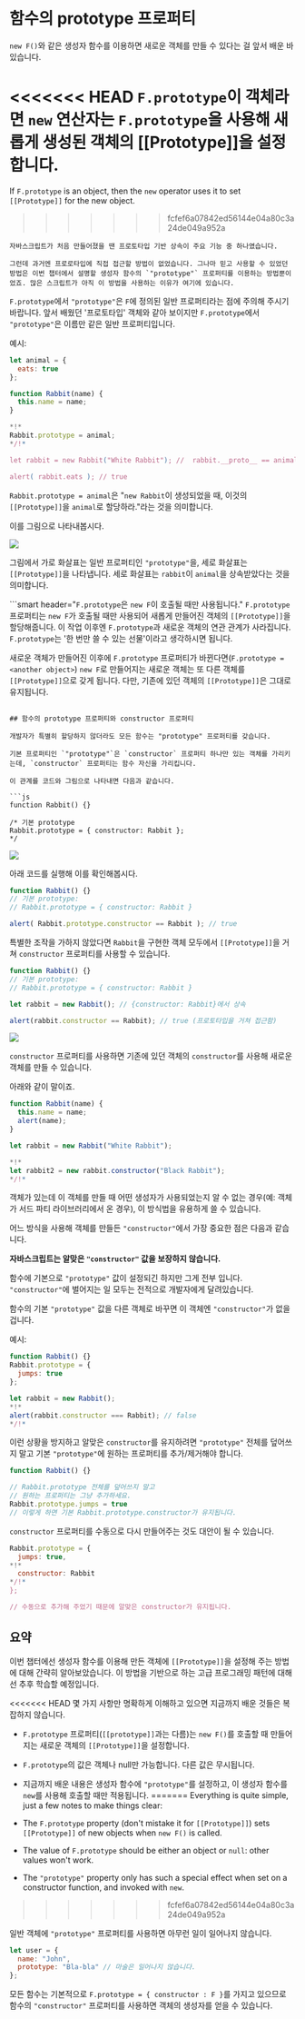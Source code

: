 # 함수의 prototype 프로퍼티

`new F()`와 같은 생성자 함수를 이용하면 새로운 객체를 만들 수 있다는 걸 앞서 배운 바 있습니다.

<<<<<<< HEAD
`F.prototype`이 객체라면 `new` 연산자는 `F.prototype`을 사용해 새롭게 생성된 객체의 [[Prototype]]을 설정합니다.
=======
If `F.prototype` is an object, then the `new` operator uses it to set `[[Prototype]]` for the new object.
>>>>>>> fcfef6a07842ed56144e04a80c3a24de049a952a

```smart
자바스크립트가 처음 만들어졌을 땐 프로토타입 기반 상속이 주요 기능 중 하나였습니다.

그런데 과거엔 프로로타입에 직접 접근할 방법이 없었습니다. 그나마 믿고 사용할 수 있었던 방법은 이번 챕터에서 설명할 생성자 함수의 `"prototype"` 프로퍼티를 이용하는 방법뿐이었죠. 많은 스크립트가 아직 이 방법을 사용하는 이유가 여기에 있습니다.
```

`F.prototype`에서 `"prototype"`은 `F`에 정의된 일반 프로퍼티라는 점에 주의해 주시기 바랍니다. 앞서 배웠던 '프로토타입' 객체와 같아 보이지만 `F.prototype`에서 `"prototype"`은 이름만 같은 일반 프로퍼티입니다.   

예시:

```js run
let animal = {
  eats: true
};

function Rabbit(name) {
  this.name = name;
}

*!*
Rabbit.prototype = animal;
*/!*

let rabbit = new Rabbit("White Rabbit"); //  rabbit.__proto__ == animal

alert( rabbit.eats ); // true
```

`Rabbit.prototype = animal`은 "`new Rabbit`이 생성되었을 때, 이것의 `[[Prototype]]`을 `animal`로 할당하라."라는 것을 의미합니다.

이를 그림으로 나타내봅시다.

![](proto-constructor-animal-rabbit.svg)

그림에서 가로 화살표는 일반 프로퍼티인 `"prototype"`을, 세로 화살표는 `[[Prototype]]`을 나타냅니다. 세로 화살표는 `rabbit`이 `animal`을 상속받았다는 것을 의미합니다.

```smart header="`F.prototype`은 `new F`이 호출될 때만 사용됩니다."
`F.prototype` 프로퍼티는 `new F`가 호출될 때만 사용되어 새롭게 만들어진 객체의 `[[Prototype]]`을 할당해줍니다. 이 작업 이후엔 `F.prototype`과 새로운 객체의 연관 관계가 사라집니다. `F.prototype`는 '한 번만 쓸 수 있는 선물'이라고 생각하시면 됩니다.

새로운 객체가 만들어진 이후에 `F.prototype` 프로퍼티가 바뀐다면(`F.prototype = <another object>`) `new F`로 만들어지는 새로운 객체는 또 다른 객체를 `[[Prototype]]`으로 갖게 됩니다. 다만, 기존에 있던 객체의 `[[Prototype]]`은 그대로 유지됩니다.
```

## 함수의 prototype 프로퍼티와 constructor 프로퍼티

개발자가 특별히 할당하지 않더라도 모든 함수는 "prototype" 프로퍼티를 갖습니다.

기본 프로퍼티인 `"prototype"`은 `constructor` 프로퍼티 하나만 있는 객체를 가리키는데, `constructor` 프로퍼티는 함수 자신을 가리킵니다.

이 관계를 코드와 그림으로 나타내면 다음과 같습니다.

```js
function Rabbit() {}

/* 기본 prototype
Rabbit.prototype = { constructor: Rabbit };
*/
```

![](function-prototype-constructor.svg)

아래 코드를 실행해 이를 확인해봅시다.

```js run
function Rabbit() {}
// 기본 prototype:
// Rabbit.prototype = { constructor: Rabbit }

alert( Rabbit.prototype.constructor == Rabbit ); // true
```

특별한 조작을 가하지 않았다면 `Rabbit`을 구현한 객체 모두에서 `[[Prototype]]`을 거쳐 `constructor` 프로퍼티를 사용할 수 있습니다.

```js run
function Rabbit() {}
// 기본 prototype:
// Rabbit.prototype = { constructor: Rabbit }

let rabbit = new Rabbit(); // {constructor: Rabbit}에서 상속

alert(rabbit.constructor == Rabbit); // true (프로토타입을 거쳐 접근함)
```

![](rabbit-prototype-constructor.svg)

`constructor` 프로퍼티를 사용하면 기존에 있던 객체의 `constructor`를 사용해 새로운 객체를 만들 수 있습니다.    

아래와 같이 말이죠.

```js run
function Rabbit(name) {
  this.name = name;
  alert(name);
}

let rabbit = new Rabbit("White Rabbit");

*!*
let rabbit2 = new rabbit.constructor("Black Rabbit");
*/!*
```

객체가 있는데 이 객체를 만들 때 어떤 생성자가 사용되었는지 알 수 없는 경우(예: 객체가 서드 파티 라이브러리에서 온 경우), 이 방식법을 유용하게 쓸 수 있습니다.

어느 방식을 사용해 객체를 만들든 `"constructor"`에서 가장 중요한 점은 다음과 같습니다.

**자바스크립트는 알맞은 `"constructor"` 값을 보장하지 않습니다.**

함수에 기본으로 `"prototype"` 값이 설정되긴 하지만 그게 전부 입니다. `"constructor"`에 벌어지는 일 모두는 전적으로 개발자에게 달려있습니다.

함수의 기본 `"prototype"` 값을 다른 객체로 바꾸면 이 객체엔 `"constructor"`가 없을 겁니다.

예시:

```js run
function Rabbit() {}
Rabbit.prototype = {
  jumps: true
};

let rabbit = new Rabbit();
*!*
alert(rabbit.constructor === Rabbit); // false
*/!*
```

이런 상황을 방지하고 알맞은 `constructor`를 유지하려면 `"prototype"` 전체를 덮어쓰지 말고 기본 `"prototype"`에 원하는 프로퍼티를 추가/제거해야 합니다.

```js
function Rabbit() {}

// Rabbit.prototype 전체를 덮어쓰지 말고
// 원하는 프로퍼티는 그냥 추가하세요.
Rabbit.prototype.jumps = true
// 이렇게 하면 기본 Rabbit.prototype.constructor가 유지됩니다.
```

`constructor` 프로퍼티를 수동으로 다시 만들어주는 것도 대안이 될 수 있습니다.  

```js
Rabbit.prototype = {
  jumps: true,
*!*
  constructor: Rabbit
*/!*
};

// 수동으로 추가해 주었기 때문에 알맞은 constructor가 유지됩니다.
```


## 요약

이번 챕터에선 생성자 함수를 이용해 만든 객체에 `[[Prototype]]`을 설정해 주는 방법에 대해 간략히 알아보았습니다. 이 방법을 기반으로 하는 고급 프로그래밍 패턴에 대해선 추후 학습할 예정입니다. 

<<<<<<< HEAD
몇 가지 사항만 명확하게 이해하고 있으면 지금까지 배운 것들은 복잡하지 않습니다.

- `F.prototype` 프로퍼티(`[[prototype]]`과는 다름)는 `new F()`를 호출할 때 만들어지는 새로운 객체의 `[[Prototype]]`을 설정합니다.
- `F.prototype`의 값은 객체나 null만 가능합니다. 다른 값은 무시됩니다.
- 지금까지 배운 내용은 생성자 함수에 `"prototype"`를 설정하고, 이 생성자 함수를 `new`를 사용해 호출할 때만 적용됩니다.
=======
Everything is quite simple, just a few notes to make things clear:

- The `F.prototype` property (don't mistake it for `[[Prototype]]`) sets `[[Prototype]]` of new objects when `new F()` is called.
- The value of `F.prototype` should be either an object or `null`: other values won't work.
-  The `"prototype"` property only has such a special effect when set on a constructor function, and invoked with `new`.
>>>>>>> fcfef6a07842ed56144e04a80c3a24de049a952a

일반 객체에 `"prototype"` 프로퍼티를 사용하면 아무런 일이 일어나지 않습니다.
```js
let user = {
  name: "John",
  prototype: "Bla-bla" // 마술은 일어나지 않습니다.
};
```

모든 함수는 기본적으로 `F.prototype = { constructor : F }`를 가지고 있으므로 함수의 `"constructor"` 프로퍼티를 사용하면 객체의 생성자를 얻을 수 있습니다.

